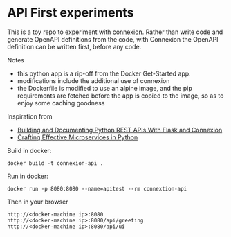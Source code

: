 # API First experiments

This is a toy repo to experiment with [connexion](https://github.com/zalando/connexion). Rather than write code and generate OpenAPI definitions from the code, with Connexion the OpenAPI definition can be written first, before any code.

Notes
- this python app is a rip-off from the Docker Get-Started app. 
- modifications include the additional use of connexion
- the Dockerfile is modified to use an alpine image, and the pip requirements are fetched before the app is copied to the image, so as to enjoy some caching goodness

Inspiration from
- [Building and Documenting Python REST APIs With Flask and Connexion](https://realpython.com/flask-connexion-rest-api/)
- [Crafting Effective Microservices in Python](https://jobs.zalando.com/tech/blog/crafting-effective-microservices-in-python/)

Build in docker:
```
docker build -t connexion-api .
```
Run in docker:
```
docker run -p 8080:8080 --name=apitest --rm connextion-api
```

Then in your browser
```
http://<docker-machine ip>:8080
http://<docker-machine ip>:8080/api/greeting
http://<docker-machine ip>:8080/api/ui
```



